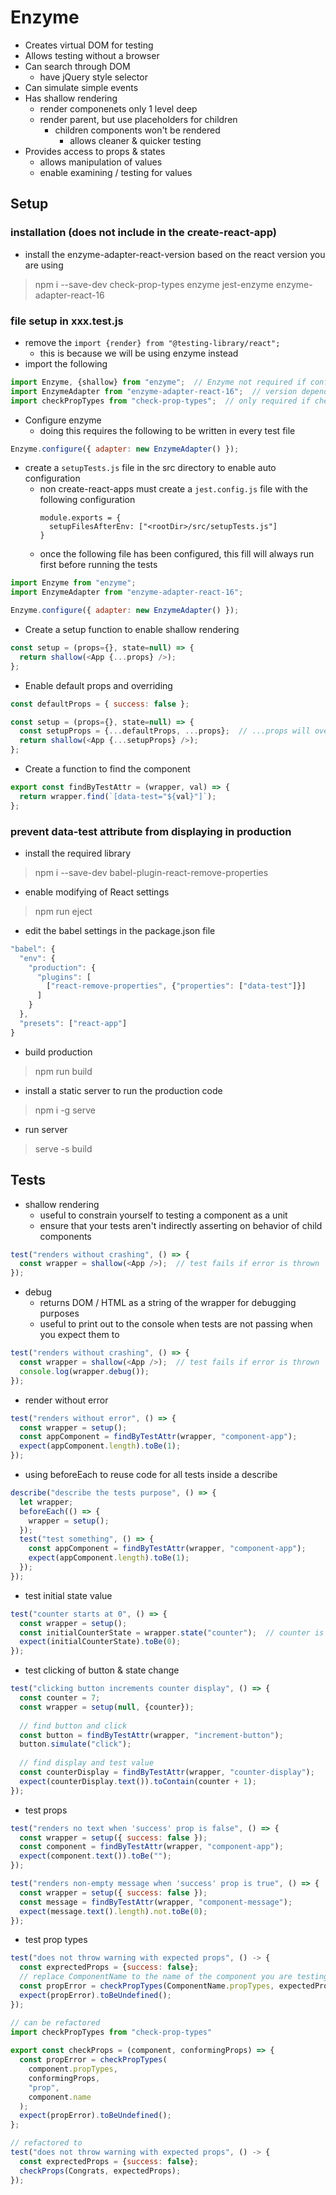 # Enzyme
- Creates virtual DOM for testing
- Allows testing without a browser
- Can search through DOM
  - have jQuery style selector
- Can simulate simple events
- Has shallow rendering
  - render componenets only 1 level deep
  - render parent, but use placeholders for children
    - children components won't be rendered
      - allows cleaner & quicker testing
- Provides access to props & states
  - allows manipulation of values
  - enable examining / testing for values
## Setup
### installation (does not include in the create-react-app)
- install the enzyme-adapter-react-version based on the react version you are using
> npm i --save-dev check-prop-types enzyme jest-enzyme enzyme-adapter-react-16 
### file setup in xxx.test.js
- remove the ```import {render} from "@testing-library/react";```
  - this is because we will be using enzyme instead
- import the following
```javascript
import Enzyme, {shallow} from "enzyme";  // Enzyme not required if configured in setupTests.js
import EnzymeAdapter from "enzyme-adapter-react-16";  // version depends on react version, only required if setupTests.js is not created
import checkPropTypes from "check-prop-types";  // only required if checking prop types
```
- Configure enzyme
  - doing this requires the following to be written in every test file
```javascript
Enzyme.configure({ adapter: new EnzymeAdapter() });
```
- create a ```setupTests.js``` file in the src directory to enable auto configuration
  - non create-react-apps must create a ```jest.config.js``` file with the following configuration
    ```
    module.exports = {
      setupFilesAfterEnv: ["<rootDir>/src/setupTests.js"]
    }
    ```
  - once the following file has been configured, this fill will always run first before running the tests
```javascript
import Enzyme from "enzyme";
import EnzymeAdapter from "enzyme-adapter-react-16";

Enzyme.configure({ adapter: new EnzymeAdapter() });
```
- Create a setup function to enable shallow rendering
```javascript
const setup = (props={}, state=null) => {
  return shallow(<App {...props} />);
};
```
- Enable default props and overriding
```javascript
const defaultProps = { success: false };

const setup = (props={}, state=null) => {
  const setupProps = {...defaultProps, ...props};  // ...props will overwrite defaultProps
  return shallow(<App {...setupProps} />);
};
```
- Create a function to find the component
```javascript
export const findByTestAttr = (wrapper, val) => {
  return wrapper.find(`[data-test="${val}"]`);
};
```
### prevent data-test attribute from displaying in production
- install the required library
> npm i --save-dev babel-plugin-react-remove-properties
- enable modifying of React settings
> npm run eject
- edit the babel settings in the package.json file
```javascript
"babel": {
  "env": {
    "production": {
      "plugins": [
        ["react-remove-properties", {"properties": ["data-test"]}]
      ]
    }
  },
  "presets": ["react-app"]
}
```
- build production
> npm run build
- install a static server to run the production code
> npm i -g serve
- run server
> serve -s build
## Tests
- shallow rendering
  - useful to constrain yourself to testing a component as a unit
  - ensure that your tests aren't indirectly asserting on behavior of child components
```javascript
test("renders without crashing", () => {
  const wrapper = shallow(<App />);  // test fails if error is thrown
});
```
- debug
  - returns DOM / HTML as a string of the wrapper for debugging purposes
  - useful to print out to the console when tests are not passing when you expect them to
```javascript
test("renders without crashing", () => {
  const wrapper = shallow(<App />);  // test fails if error is thrown
  console.log(wrapper.debug());
});
```
- render without error
```javascript
test("renders without error", () => {
  const wrapper = setup();
  const appComponent = findByTestAttr(wrapper, "component-app");
  expect(appComponent.length).toBe(1);
});
```
- using beforeEach to reuse code for all tests inside a describe
```javascript
describe("describe the tests purpose", () => {
  let wrapper;
  beforeEach(() => {
    wrapper = setup();
  });
  test("test something", () => {
    const appComponent = findByTestAttr(wrapper, "component-app");
    expect(appComponent.length).toBe(1);
  });
});
```
- test initial state value
```javascript
test("counter starts at 0", () => {
  const wrapper = setup();
  const initialCounterState = wrapper.state("counter");  // counter is the variable in the state
  expect(initialCounterState).toBe(0);
});
```
- test clicking of button & state change
```javascript
test("clicking button increments counter display", () => {
  const counter = 7;
  const wrapper = setup(null, {counter});
  
  // find button and click
  const button = findByTestAttr(wrapper, "increment-button");
  button.simulate("click");
  
  // find display and test value
  const counterDisplay = findByTestAttr(wrapper, "counter-display");
  expect(counterDisplay.text()).toContain(counter + 1);
});
```
- test props
```javascript
test("renders no text when 'success' prop is false", () => {
  const wrapper = setup({ success: false });
  const component = findByTestAttr(wrapper, "component-app");
  expect(component.text()).toBe("");
});

test("renders non-empty message when 'success' prop is true", () => {
  const wrapper = setup({ success: false });
  const message = findByTestAttr(wrapper, "component-message");
  expect(message.text().length).not.toBe(0);
});
```
- test prop types
```javascript
test("does not throw warning with expected props", () -> {
  const exprectedProps = {success: false};
  // replace ComponentName to the name of the component you are testing
  const propError = checkPropTypes(ComponentName.propTypes, expectedProps, "prop", ComponentName.name);
  expect(propError).toBeUndefined();
});
```
```javascript
// can be refactored
import checkPropTypes from "check-prop-types"
  
export const checkProps = (component, conformingProps) => {
  const propError = checkPropTypes(
    component.propTypes,
    conformingProps,
    "prop",
    component.name
  );
  expect(propError).toBeUndefined();
};
```
```javascript
// refactored to
test("does not throw warning with expected props", () -> {
  const exprectedProps = {success: false};
  checkProps(Congrats, expectedProps);
});
```
